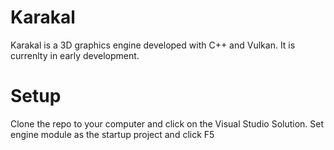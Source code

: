 # Karakal
Karakal is a 3D graphics engine developed with C++ and Vulkan. It is currenlty in early development.

# Setup
Clone the repo to your computer and click on the Visual Studio Solution. Set engine module as the startup project and click F5
